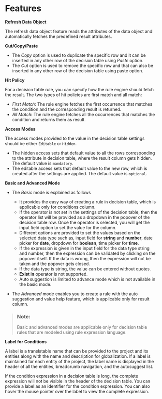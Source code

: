<!-- loiof97c50c577e84f7f9b347ccb2d2ce2d5 -->

# Features

**Refresh Data Object**

The refresh data object feature reads the attributes of the data object and automatically fetches the predefined result attributes.

**Cut/Copy/Paste**

-   The *Copy* option is used to duplicate the specific row and it can be inserted in any other row of the decision table using *Paste* option.
-   The *Cut* option is used to remove the specific row and that can also be inserted in any other row of the decision table using paste option.

**Hit Policy**

For a decision table rule, you can specify how the rule engine should fetch the result. The two types of hit policies are first match and all match:

-   *First Match*: The rule engine fetches the first occurrence that matches the condition and the corresponding result is returned.
-   *All Match*: The rule engine fetches all the occurrences that matches the condition and returns them as result.

**Access Modes**

The access modes provided to the value in the decision table settings should be either `Editable` or `Hidden`.

-   The hidden access sets that default value to all the rows corresponding to the attribute in decision table, where the result column gets hidden. The default value is `mandatory`.
-   The editable access sets that default value to the new row, which is created after the settings are applied. The default value is `optional`.

**Basic and Advanced Mode**

-   The *Basic* mode is explained as follows

    -   It provides the easy way of creating a rule in decision table, which is applicable only for conditions column.
    -   If the operator is not set in the settings of the decision table, then the operator list will be provided as a dropdown in the popover of the decision table row. Once the operator is selected, you will get the input field option to set the value for the column.
    -   Different options are provided to set the values based on the selected data type such as, input field for **string** and **number**, date picker for **date**, dropdown for **boolean**, time picker for **time**.
    -   If the expression is given in the input field for the data type string and number, then the expression can be validated by clicking on the popover itself. If the data is wrong, then the expression will not be taken and the popover gets closed.
    -   If the data type is string, the value can be entered without quotes.
    -   **Exist in** operator is not supported.
    -   Auto suggestion is limited to advance mode which is not available in the basic mode.

-   The *Advanced* mode enables you to create a rule with the auto suggestion and value help feature, which is applicable only for result column.


> ### Note:  
> Basic and advanced modes are applicable only for decision table rules that are modeled using rule expression language.

**Label for Conditions**

A label is a translatable name that can be provided to the project and its entities along with the name and description for globalization. If a label is maintained for each entity of the project, the label name is displayed in the header of all the entities, breadcrumb navigation, and the autosuggest list.

If the condition expression in a decision table is long, the complete expression will not be visible in the header of the decision table. You can provide a label as an identifier for the condition expression. You can also hover the mouse pointer over the label to view the complete expression.

